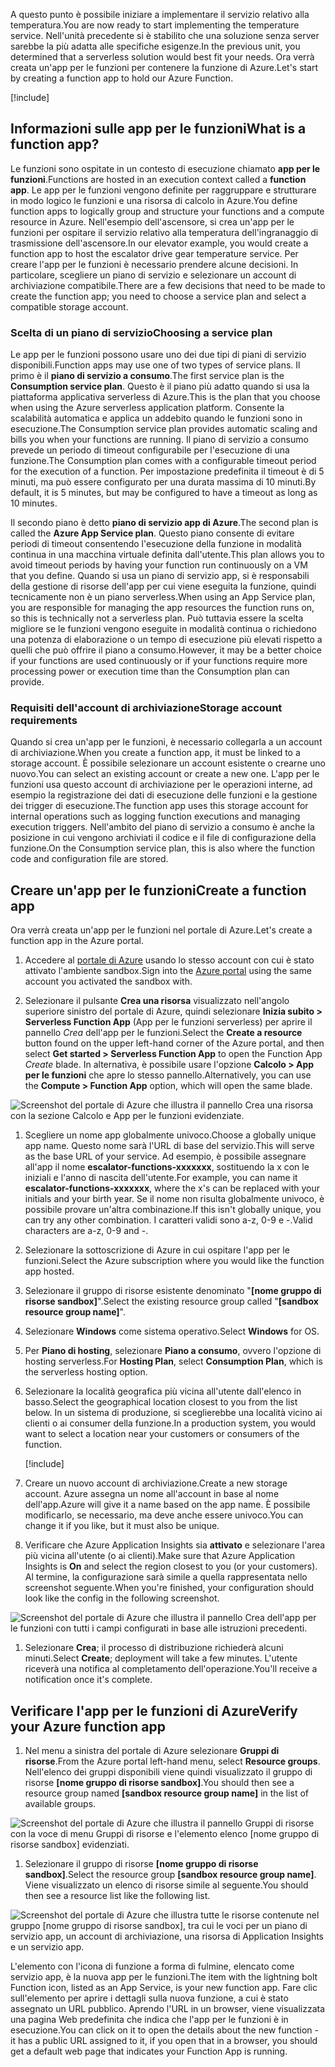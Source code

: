 <span data-ttu-id="1fe70-101">A questo punto è possibile iniziare a implementare il servizio relativo alla temperatura.</span><span class="sxs-lookup"><span data-stu-id="1fe70-101">You are now ready to start implementing the temperature service.</span></span> <span data-ttu-id="1fe70-102">Nell'unità precedente si è stabilito che una soluzione senza server sarebbe la più adatta alle specifiche esigenze.</span><span class="sxs-lookup"><span data-stu-id="1fe70-102">In the previous unit, you determined that a serverless solution would best fit your needs.</span></span> <span data-ttu-id="1fe70-103">Ora verrà creata un'app per le funzioni per contenere la funzione di Azure.</span><span class="sxs-lookup"><span data-stu-id="1fe70-103">Let's start by creating a function app to hold our Azure Function.</span></span>

[!include[](../../../includes/azure-sandbox-activate.md)]

## <a name="what-is-a-function-app"></a><span data-ttu-id="1fe70-104">Informazioni sulle app per le funzioni</span><span class="sxs-lookup"><span data-stu-id="1fe70-104">What is a function app?</span></span>

<span data-ttu-id="1fe70-105">Le funzioni sono ospitate in un contesto di esecuzione chiamato **app per le funzioni**.</span><span class="sxs-lookup"><span data-stu-id="1fe70-105">Functions are hosted in an execution context called a **function app**.</span></span> <span data-ttu-id="1fe70-106">Le app per le funzioni vengono definite per raggruppare e strutturare in modo logico le funzioni e una risorsa di calcolo in Azure.</span><span class="sxs-lookup"><span data-stu-id="1fe70-106">You define function apps to logically group and structure your functions and a compute resource in Azure.</span></span> <span data-ttu-id="1fe70-107">Nell'esempio dell'ascensore, si crea un'app per le funzioni per ospitare il servizio relativo alla temperatura dell'ingranaggio di trasmissione dell'ascensore.</span><span class="sxs-lookup"><span data-stu-id="1fe70-107">In our elevator example, you would create a function app to host the escalator drive gear temperature service.</span></span> <span data-ttu-id="1fe70-108">Per creare l'app per le funzioni è necessario prendere alcune decisioni. In particolare, scegliere un piano di servizio e selezionare un account di archiviazione compatibile.</span><span class="sxs-lookup"><span data-stu-id="1fe70-108">There are a few decisions that need to be made to create the function app; you need to choose a service plan and select a compatible storage account.</span></span>

### <a name="choosing-a-service-plan"></a><span data-ttu-id="1fe70-109">Scelta di un piano di servizio</span><span class="sxs-lookup"><span data-stu-id="1fe70-109">Choosing a service plan</span></span>

<span data-ttu-id="1fe70-110">Le app per le funzioni possono usare uno dei due tipi di piani di servizio disponibili.</span><span class="sxs-lookup"><span data-stu-id="1fe70-110">Function apps may use one of two types of service plans.</span></span> <span data-ttu-id="1fe70-111">Il primo è il **piano di servizio a consumo**.</span><span class="sxs-lookup"><span data-stu-id="1fe70-111">The first service plan is the **Consumption service plan**.</span></span> <span data-ttu-id="1fe70-112">Questo è il piano più adatto quando si usa la piattaforma applicativa serverless di Azure.</span><span class="sxs-lookup"><span data-stu-id="1fe70-112">This is the plan that you choose when using the Azure serverless application platform.</span></span> <span data-ttu-id="1fe70-113">Consente la scalabilità automatica e applica un addebito quando le funzioni sono in esecuzione.</span><span class="sxs-lookup"><span data-stu-id="1fe70-113">The Consumption service plan provides automatic scaling and bills you when your functions are running.</span></span> <span data-ttu-id="1fe70-114">Il piano di servizio a consumo prevede un periodo di timeout configurabile per l'esecuzione di una funzione.</span><span class="sxs-lookup"><span data-stu-id="1fe70-114">The Consumption plan comes with a configurable timeout period for the execution of a function.</span></span> <span data-ttu-id="1fe70-115">Per impostazione predefinita il timeout è di 5 minuti, ma può essere configurato per una durata massima di 10 minuti.</span><span class="sxs-lookup"><span data-stu-id="1fe70-115">By default, it is 5 minutes, but may be configured to have a timeout as long as 10 minutes.</span></span>

<span data-ttu-id="1fe70-116">Il secondo piano è detto **piano di servizio app di Azure**.</span><span class="sxs-lookup"><span data-stu-id="1fe70-116">The second plan is called the **Azure App Service plan**.</span></span> <span data-ttu-id="1fe70-117">Questo piano consente di evitare periodi di timeout consentendo l'esecuzione della funzione in modalità continua in una macchina virtuale definita dall'utente.</span><span class="sxs-lookup"><span data-stu-id="1fe70-117">This plan allows you to avoid timeout periods by having your function run continuously on a VM that you define.</span></span> <span data-ttu-id="1fe70-118">Quando si usa un piano di servizio app, si è responsabili della gestione di risorse dell'app per cui viene eseguita la funzione, quindi tecnicamente non è un piano serverless.</span><span class="sxs-lookup"><span data-stu-id="1fe70-118">When using an App Service plan, you are responsible for managing the app resources the function runs on, so this is technically not a serverless plan.</span></span> <span data-ttu-id="1fe70-119">Può tuttavia essere la scelta migliore se le funzioni vengono eseguite in modalità continua o richiedono una potenza di elaborazione o un tempo di esecuzione più elevati rispetto a quelli che può offrire il piano a consumo.</span><span class="sxs-lookup"><span data-stu-id="1fe70-119">However, it may be a better choice if your functions are used continuously or if your functions require more processing power or execution time than the Consumption plan can provide.</span></span>

### <a name="storage-account-requirements"></a><span data-ttu-id="1fe70-120">Requisiti dell'account di archiviazione</span><span class="sxs-lookup"><span data-stu-id="1fe70-120">Storage account requirements</span></span>

<span data-ttu-id="1fe70-121">Quando si crea un'app per le funzioni, è necessario collegarla a un account di archiviazione.</span><span class="sxs-lookup"><span data-stu-id="1fe70-121">When you create a function app, it must be linked to a storage account.</span></span> <span data-ttu-id="1fe70-122">È possibile selezionare un account esistente o crearne uno nuovo.</span><span class="sxs-lookup"><span data-stu-id="1fe70-122">You can select an existing account or create a new one.</span></span> <span data-ttu-id="1fe70-123">L'app per le funzioni usa questo account di archiviazione per le operazioni interne, ad esempio la registrazione dei dati di esecuzione delle funzioni e la gestione dei trigger di esecuzione.</span><span class="sxs-lookup"><span data-stu-id="1fe70-123">The function app uses this storage account for internal operations such as logging function executions and managing execution triggers.</span></span> <span data-ttu-id="1fe70-124">Nell'ambito del piano di servizio a consumo è anche la posizione in cui vengono archiviati il codice e il file di configurazione della funzione.</span><span class="sxs-lookup"><span data-stu-id="1fe70-124">On the Consumption service plan, this is also where the function code and configuration file are stored.</span></span>

## <a name="create-a-function-app"></a><span data-ttu-id="1fe70-125">Creare un'app per le funzioni</span><span class="sxs-lookup"><span data-stu-id="1fe70-125">Create a function app</span></span>

<span data-ttu-id="1fe70-126">Ora verrà creata un'app per le funzioni nel portale di Azure.</span><span class="sxs-lookup"><span data-stu-id="1fe70-126">Let's create a function app in the Azure portal.</span></span>

1. <span data-ttu-id="1fe70-127">Accedere al [portale di Azure](https://portal.azure.com/learn.docs.microsoft.com?azure-portal=true) usando lo stesso account con cui è stato attivato l'ambiente sandbox.</span><span class="sxs-lookup"><span data-stu-id="1fe70-127">Sign into the [Azure portal](https://portal.azure.com/learn.docs.microsoft.com?azure-portal=true) using the same account you activated the sandbox with.</span></span>

1. <span data-ttu-id="1fe70-128">Selezionare il pulsante **Crea una risorsa** visualizzato nell'angolo superiore sinistro del portale di Azure, quindi selezionare **Inizia subito > Serverless Function App** (App per le funzioni serverless) per aprire il pannello *Crea* dell'app per le funzioni.</span><span class="sxs-lookup"><span data-stu-id="1fe70-128">Select the **Create a resource** button found on the upper left-hand corner of the Azure portal, and then select **Get started > Serverless Function App** to open the Function App *Create* blade.</span></span> <span data-ttu-id="1fe70-129">In alternativa, è possibile usare l'opzione **Calcolo > App per le funzioni** che apre lo stesso pannello.</span><span class="sxs-lookup"><span data-stu-id="1fe70-129">Alternatively, you can use the **Compute > Function App** option, which will open the same blade.</span></span>

  ![Screenshot del portale di Azure che illustra il pannello Crea una risorsa con la sezione Calcolo e App per le funzioni evidenziate.](../media/3-create-function-app-blade.png)

1. <span data-ttu-id="1fe70-131">Scegliere un nome app globalmente univoco.</span><span class="sxs-lookup"><span data-stu-id="1fe70-131">Choose a globally unique app name.</span></span> <span data-ttu-id="1fe70-132">Questo nome sarà l'URL di base del servizio.</span><span class="sxs-lookup"><span data-stu-id="1fe70-132">This will serve as the base URL of your service.</span></span> <span data-ttu-id="1fe70-133">Ad esempio, è possibile assegnare all'app il nome **escalator-functions-xxxxxxx**, sostituendo la x con le iniziali e l'anno di nascita dell'utente.</span><span class="sxs-lookup"><span data-stu-id="1fe70-133">For example, you can name it **escalator-functions-xxxxxxx**, where the x's can be replaced with your initials and your birth year.</span></span> <span data-ttu-id="1fe70-134">Se il nome non risulta globalmente univoco, è possibile provare un'altra combinazione.</span><span class="sxs-lookup"><span data-stu-id="1fe70-134">If this isn't globally unique, you can try any other combination.</span></span> <span data-ttu-id="1fe70-135">I caratteri validi sono a-z, 0-9 e -.</span><span class="sxs-lookup"><span data-stu-id="1fe70-135">Valid characters are a-z, 0-9 and -.</span></span>

1. <span data-ttu-id="1fe70-136">Selezionare la sottoscrizione di Azure in cui ospitare l'app per le funzioni.</span><span class="sxs-lookup"><span data-stu-id="1fe70-136">Select the Azure subscription where you would like the function app hosted.</span></span>

1. <span data-ttu-id="1fe70-137">Selezionare il gruppo di risorse esistente denominato "**<rgn>[nome gruppo di risorse sandbox]</rgn>**".</span><span class="sxs-lookup"><span data-stu-id="1fe70-137">Select the existing resource group called "**<rgn>[sandbox resource group name]</rgn>**".</span></span>

1. <span data-ttu-id="1fe70-138">Selezionare **Windows** come sistema operativo.</span><span class="sxs-lookup"><span data-stu-id="1fe70-138">Select **Windows** for OS.</span></span>

1. <span data-ttu-id="1fe70-139">Per **Piano di hosting**, selezionare **Piano a consumo**, ovvero l'opzione di hosting serverless.</span><span class="sxs-lookup"><span data-stu-id="1fe70-139">For **Hosting Plan**, select **Consumption Plan**, which is the serverless hosting option.</span></span>

1. <span data-ttu-id="1fe70-140">Selezionare la località geografica più vicina all'utente dall'elenco in basso.</span><span class="sxs-lookup"><span data-stu-id="1fe70-140">Select the geographical location closest to you from the list below.</span></span> <span data-ttu-id="1fe70-141">In un sistema di produzione, si sceglierebbe una località vicino ai clienti o ai consumer della funzione.</span><span class="sxs-lookup"><span data-stu-id="1fe70-141">In a production system, you would want to select a location near your customers or consumers of the function.</span></span>

    [!include[](../../../includes/azure-sandbox-regions-first-mention-note-friendly.md)]

1. <span data-ttu-id="1fe70-142">Creare un nuovo account di archiviazione.</span><span class="sxs-lookup"><span data-stu-id="1fe70-142">Create a new storage account.</span></span> <span data-ttu-id="1fe70-143">Azure assegna un nome all'account in base al nome dell'app.</span><span class="sxs-lookup"><span data-stu-id="1fe70-143">Azure will give it a name based on the app name.</span></span> <span data-ttu-id="1fe70-144">È possibile modificarlo, se necessario, ma deve anche essere univoco.</span><span class="sxs-lookup"><span data-stu-id="1fe70-144">You can change it if you like, but it must also be unique.</span></span>

1. <span data-ttu-id="1fe70-145">Verificare che Azure Application Insights sia **attivato** e selezionare l'area più vicina all'utente (o ai clienti).</span><span class="sxs-lookup"><span data-stu-id="1fe70-145">Make sure that Azure Application Insights is **On** and select the region closest to you (or your customers).</span></span>
  <span data-ttu-id="1fe70-146">Al termine, la configurazione sarà simile a quella rappresentata nello screenshot seguente.</span><span class="sxs-lookup"><span data-stu-id="1fe70-146">When you're finished, your configuration should look like the config in the following screenshot.</span></span>

  ![Screenshot del portale di Azure che illustra il pannello Crea dell'app per le funzioni con tutti i campi configurati in base alle istruzioni precedenti.](../media/3-create-function-app-settings.png)

1. <span data-ttu-id="1fe70-148">Selezionare **Crea**; il processo di distribuzione richiederà alcuni minuti.</span><span class="sxs-lookup"><span data-stu-id="1fe70-148">Select **Create**; deployment will take a few minutes.</span></span> <span data-ttu-id="1fe70-149">L'utente riceverà una notifica al completamento dell'operazione.</span><span class="sxs-lookup"><span data-stu-id="1fe70-149">You'll receive a notification once it's complete.</span></span>

## <a name="verify-your-azure-function-app"></a><span data-ttu-id="1fe70-150">Verificare l'app per le funzioni di Azure</span><span class="sxs-lookup"><span data-stu-id="1fe70-150">Verify your Azure function app</span></span>

1. <span data-ttu-id="1fe70-151">Nel menu a sinistra del portale di Azure selezionare **Gruppi di risorse**.</span><span class="sxs-lookup"><span data-stu-id="1fe70-151">From the Azure portal left-hand menu, select **Resource groups**.</span></span> <span data-ttu-id="1fe70-152">Nell'elenco dei gruppi disponibili viene quindi visualizzato il gruppo di risorse **<rgn>[nome gruppo di risorse sandbox]</rgn>**.</span><span class="sxs-lookup"><span data-stu-id="1fe70-152">You should then see a resource group named **<rgn>[sandbox resource group name]</rgn>** in the list of available groups.</span></span>

  ![Screenshot del portale di Azure che illustra il pannello Gruppi di risorse con la voce di menu Gruppi di risorse e l'elemento elenco <rgn>[nome gruppo di risorse sandbox]</rgn> evidenziati.](../media/3-resource-group.png)

1. <span data-ttu-id="1fe70-154">Selezionare il gruppo di risorse **<rgn>[nome gruppo di risorse sandbox]</rgn>**.</span><span class="sxs-lookup"><span data-stu-id="1fe70-154">Select the resource group **<rgn>[sandbox resource group name]</rgn>**.</span></span> <span data-ttu-id="1fe70-155">Viene visualizzato un elenco di risorse simile al seguente.</span><span class="sxs-lookup"><span data-stu-id="1fe70-155">You should then see a resource list like the following list.</span></span>

  ![Screenshot del portale di Azure che illustra tutte le risorse contenute nel gruppo <rgn>[nome gruppo di risorse sandbox]</rgn>, tra cui le voci per un piano di servizio app, un account di archiviazione, una risorsa di Application Insights e un servizio app.](../media/3-resource-list.png)

<span data-ttu-id="1fe70-157">L'elemento con l'icona di funzione a forma di fulmine, elencato come servizio app, è la nuova app per le funzioni.</span><span class="sxs-lookup"><span data-stu-id="1fe70-157">The item with the lightning bolt Function icon, listed as an App Service, is your new function app.</span></span> <span data-ttu-id="1fe70-158">Fare clic sull'elemento per aprire i dettagli sulla nuova funzione, a cui è stato assegnato un URL pubblico. Aprendo l'URL in un browser, viene visualizzata una pagina Web predefinita che indica che l'app per le funzioni è in esecuzione.</span><span class="sxs-lookup"><span data-stu-id="1fe70-158">You can click on it to open the details about the new function - it has a public URL assigned to it, if you open that in a browser, you should get a default web page that indicates your Function App is running.</span></span>
